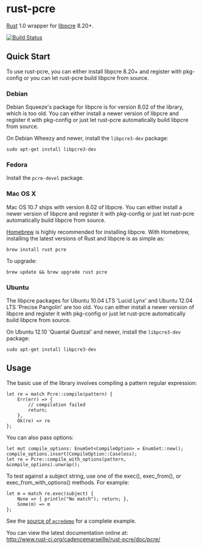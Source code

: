 # rust-pcre
[Rust](https://github.com/rust-lang/rust) 1.0 wrapper for [libpcre](http://pcre.org/) 8.20+.

[![Build Status](https://travis-ci.org/cadencemarseille/rust-pcre.png?branch=master)](https://travis-ci.org/cadencemarseille/rust-pcre)

## Quick Start

To use rust-pcre, you can either install libpcre 8.20+ and register with pkg-config or you can let rust-pcre build libpcre from source.

### Debian

Debian Squeeze's package for libpcre is for version 8.02 of the library, which is too old. You can either install a newer version of libpcre and register it with pkg-config or just let rust-pcre automatically build libpcre from source.

On Debian Wheezy and newer, install the `libpcre3-dev` package:

    sudo apt-get install libpcre3-dev


### Fedora

Install the `pcre-devel` package.

### Mac OS X

Mac OS 10.7 ships with version 8.02 of libpcre. You can either install a newer version of libpcre and register it with pkg-config or just let rust-pcre automatically build libpcre from source.

[Homebrew](http://brew.sh/) is highly recommended for installing libpcre. With Homebrew, installing the latest versions of Rust and libpcre is as simple as:

    brew install rust pcre

To upgrade:

    brew update && brew upgrade rust pcre

### Ubuntu
The libpcre packages for Ubuntu 10.04 LTS 'Lucid Lynx' and Ubuntu 12.04 LTS 'Precise Pangolin' are too old. You can either install a newer version of libpcre and register it with pkg-config or just let rust-pcre automatically build libpcre from source.

On Ubuntu 12.10 'Quantal Quetzal' and newer, install the `libpcre3-dev` package:

    sudo apt-get install libpcre3-dev

## Usage
The basic use of the library involves compiling a pattern regular expression:

    let re = match Pcre::compile(pattern) {
        Err(err) => {
            // compilation failed
            return;
        },
        Ok(re) => re
    };

You can also pass options:

    let mut compile_options: EnumSet<CompileOption> = EnumSet::new();
    compile_options.insert(CompileOption::Caseless);
    let re = Pcre::compile_with_options(pattern, &compile_options).unwrap();

To test against a subject string, use one of the exec(), exec_from(), or exec_from_with_options() methods. For example:

    let m = match re.exec(subject) {
        None => { println("No match"); return; },
        Some(m) => m
    };

See the [source of `pcredemo`](https://github.com/cadencemarseille/rust-pcre/blob/master/examples/pcredemo.rs) for a complete example.

You can view the latest documentation online at:  
http://www.rust-ci.org/cadencemarseille/rust-pcre/doc/pcre/
